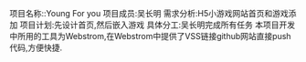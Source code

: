 项目名称::Young For you
项目成员:吴长明
需求分析:H5小游戏网站首页和游戏添加
项目计划:先设计首页,然后嵌入游戏
具体分工:吴长明完成所有任务
本项目开发中所用的工具为Webstrom,在Webstrom中提供了VSS链接github网站直接push代码,方便快捷.
